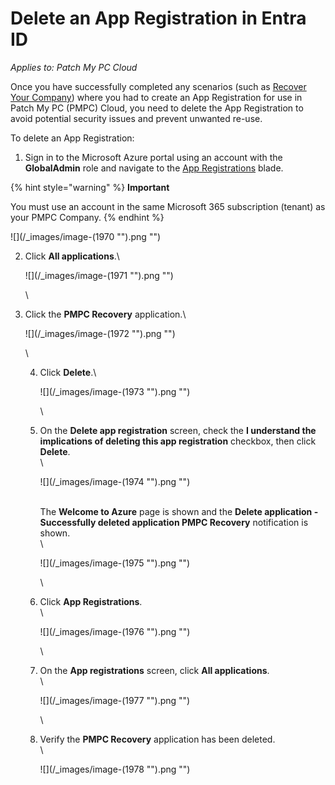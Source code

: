 # Delete an App Registration in Entra ID

_Applies to: Patch My PC Cloud_

Once you have successfully completed any scenarios (such as [Recover Your Company](../../cloud-administration/manage-your-cloud-company/recover-your-cloud-company.md)) where you had to create an App Registration for use in Patch My PC (PMPC) Cloud, you need to delete the App Registration to avoid potential security issues and prevent unwanted re-use.

To delete an App Registration:

1. Sign in to the Microsoft Azure portal using an account with the **GlobalAdmin** role and navigate to the [App Registrations](https://portal.azure.com/#view/Microsoft_AAD_RegisteredApps/ApplicationsListBlade) blade.

{% hint style="warning" %}
**Important**

You must use an account in the same Microsoft 365 subscription (tenant) as your PMPC Company.
{% endhint %}

!\[]\(/\_images/image-(1970 "").png "")

2.  Click **All applications**.\\

    !\[]\(/\_images/image-(1971 "").png "")

    \\
3.  Click the **PMPC Recovery** application.\\

    !\[]\(/\_images/image-(1972 "").png "")

    \\

    4.  Click **Delete**.\\

        !\[]\(/\_images/image-(1973 "").png "")

        \\
    5.  On the **Delete app registration** screen, check the **I understand the implications of deleting this app registration** checkbox, then click **Delete**.\
        \\

        !\[]\(/\_images/image-(1974 "").png "")

        \
        The **Welcome to Azure** page is shown and the **Delete application - Successfully deleted application PMPC Recovery** notification is shown.\
        \\

        !\[]\(/\_images/image-(1975 "").png "")

        \\
    6.  Click **App Registrations**.\
        \\

        !\[]\(/\_images/image-(1976 "").png "")

        \\
    7.  On the **App registrations** screen, click **All applications**.\
        \\

        !\[]\(/\_images/image-(1977 "").png "")

        \\
    8.  Verify the **PMPC Recovery** application has been deleted.\
        \\

        !\[]\(/\_images/image-(1978 "").png "")
